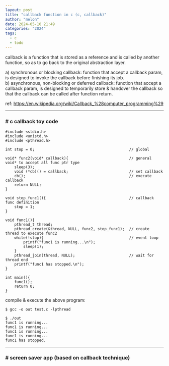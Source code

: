 ```yaml
---
layout: post
title: "callback function in c (c, callback)"
author: "melon"
date: 2024-05-10 21:49
categories: "2024"
tags:
  - c
  - todo
---
```


callback is a function that is stored as a reference and is called by another function, so as to
go back to the original abstraction layer.

a) synchronous or blocking callback: function that accept a callback param, is designed to
invoke the callback before finishing its job.  
b) asynchronous, non-blocking or deferred callback: function that accept a callback param, is designed
to temporarily store & handover the callback so that the callback can be called after function return.

ref: https://en.wikipedia.org/wiki/Callback_%28computer_programming%29

<hr>

### # c callback toy code

```text
#include <stdio.h>
#include <unistd.h>
#include <pthread.h>

int stop = 0;                                          // global

void* func2(void* callback){                           // general void* to accept all func ptr type
    sleep(3);
    void (*cb)() = callback;                           // set callback
    cb();                                              // execute callback
    return NULL;
}

void stop_func1(){                                     // callback func definition
    stop = 1;
}

void func1(){
    pthread_t thread;
    pthread_create(&thread, NULL, func2, stop_func1);  // create thread to execute func2
    while(!stop){                                      // event loop
        printf("func1 is running...\n");
        sleep(1);
    }
    pthread_join(thread, NULL);                        // wait for thread end
    printf("func1 has stopped.\n");
}

int main(){
    func1();
    return 0;
}
```

compile & execute the above program:

```text
$ gcc -o out test.c -lpthread

$ ./out
func1 is running...
func1 is running...
func1 is running...
func1 is running...
func1 has stopped.
```

<hr>

### # screen saver app (based on callback technique)
